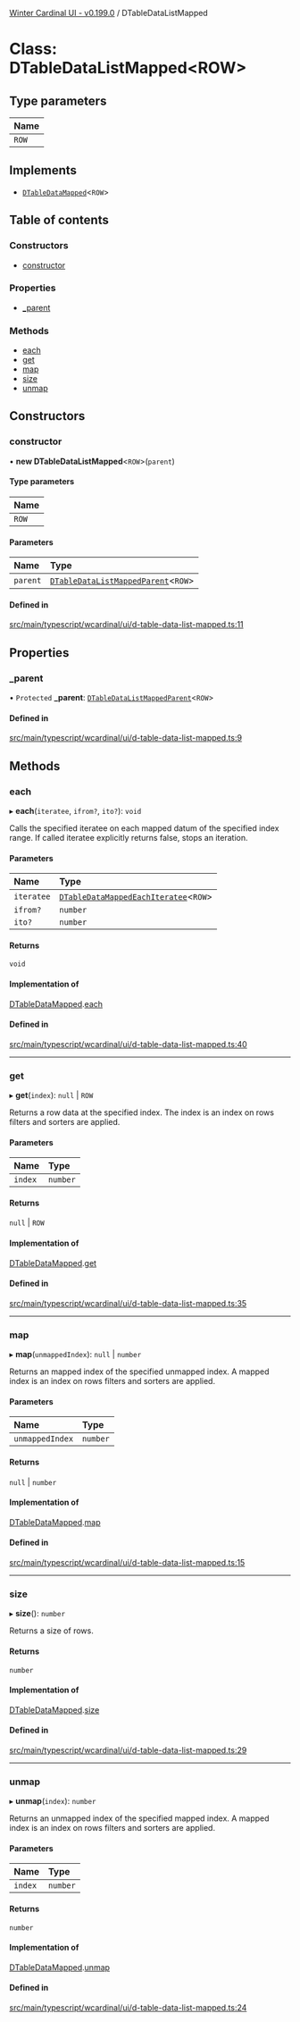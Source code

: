 [Winter Cardinal UI - v0.199.0](../index.md) / DTableDataListMapped

# Class: DTableDataListMapped<ROW\>

## Type parameters

| Name |
| :------ |
| `ROW` |

## Implements

- [`DTableDataMapped`](../interfaces/DTableDataMapped.md)<`ROW`\>

## Table of contents

### Constructors

- [constructor](DTableDataListMapped.md#constructor)

### Properties

- [\_parent](DTableDataListMapped.md#_parent)

### Methods

- [each](DTableDataListMapped.md#each)
- [get](DTableDataListMapped.md#get)
- [map](DTableDataListMapped.md#map)
- [size](DTableDataListMapped.md#size)
- [unmap](DTableDataListMapped.md#unmap)

## Constructors

### constructor

• **new DTableDataListMapped**<`ROW`\>(`parent`)

#### Type parameters

| Name |
| :------ |
| `ROW` |

#### Parameters

| Name | Type |
| :------ | :------ |
| `parent` | [`DTableDataListMappedParent`](../interfaces/DTableDataListMappedParent.md)<`ROW`\> |

#### Defined in

[src/main/typescript/wcardinal/ui/d-table-data-list-mapped.ts:11](https://github.com/winter-cardinal/winter-cardinal-ui/blob/v0.199.0/src/main/typescript/wcardinal/ui/d-table-data-list-mapped.ts#L11)

## Properties

### \_parent

• `Protected` **\_parent**: [`DTableDataListMappedParent`](../interfaces/DTableDataListMappedParent.md)<`ROW`\>

#### Defined in

[src/main/typescript/wcardinal/ui/d-table-data-list-mapped.ts:9](https://github.com/winter-cardinal/winter-cardinal-ui/blob/v0.199.0/src/main/typescript/wcardinal/ui/d-table-data-list-mapped.ts#L9)

## Methods

### each

▸ **each**(`iteratee`, `ifrom?`, `ito?`): `void`

Calls the specified iteratee on each mapped datum of the specified index range.
If called iteratee explicitly returns false, stops an iteration.

#### Parameters

| Name | Type |
| :------ | :------ |
| `iteratee` | [`DTableDataMappedEachIteratee`](../index.md#dtabledatamappedeachiteratee)<`ROW`\> |
| `ifrom?` | `number` |
| `ito?` | `number` |

#### Returns

`void`

#### Implementation of

[DTableDataMapped](../interfaces/DTableDataMapped.md).[each](../interfaces/DTableDataMapped.md#each)

#### Defined in

[src/main/typescript/wcardinal/ui/d-table-data-list-mapped.ts:40](https://github.com/winter-cardinal/winter-cardinal-ui/blob/v0.199.0/src/main/typescript/wcardinal/ui/d-table-data-list-mapped.ts#L40)

___

### get

▸ **get**(`index`): ``null`` \| `ROW`

Returns a row data at the specified index.
The index is an index on rows filters and sorters are applied.

#### Parameters

| Name | Type |
| :------ | :------ |
| `index` | `number` |

#### Returns

``null`` \| `ROW`

#### Implementation of

[DTableDataMapped](../interfaces/DTableDataMapped.md).[get](../interfaces/DTableDataMapped.md#get)

#### Defined in

[src/main/typescript/wcardinal/ui/d-table-data-list-mapped.ts:35](https://github.com/winter-cardinal/winter-cardinal-ui/blob/v0.199.0/src/main/typescript/wcardinal/ui/d-table-data-list-mapped.ts#L35)

___

### map

▸ **map**(`unmappedIndex`): ``null`` \| `number`

Returns an mapped index of the specified unmapped index.
A mapped index is an index on rows filters and sorters are applied.

#### Parameters

| Name | Type |
| :------ | :------ |
| `unmappedIndex` | `number` |

#### Returns

``null`` \| `number`

#### Implementation of

[DTableDataMapped](../interfaces/DTableDataMapped.md).[map](../interfaces/DTableDataMapped.md#map)

#### Defined in

[src/main/typescript/wcardinal/ui/d-table-data-list-mapped.ts:15](https://github.com/winter-cardinal/winter-cardinal-ui/blob/v0.199.0/src/main/typescript/wcardinal/ui/d-table-data-list-mapped.ts#L15)

___

### size

▸ **size**(): `number`

Returns a size of rows.

#### Returns

`number`

#### Implementation of

[DTableDataMapped](../interfaces/DTableDataMapped.md).[size](../interfaces/DTableDataMapped.md#size)

#### Defined in

[src/main/typescript/wcardinal/ui/d-table-data-list-mapped.ts:29](https://github.com/winter-cardinal/winter-cardinal-ui/blob/v0.199.0/src/main/typescript/wcardinal/ui/d-table-data-list-mapped.ts#L29)

___

### unmap

▸ **unmap**(`index`): `number`

Returns an unmapped index of the specified mapped index.
A mapped index is an index on rows filters and sorters are applied.

#### Parameters

| Name | Type |
| :------ | :------ |
| `index` | `number` |

#### Returns

`number`

#### Implementation of

[DTableDataMapped](../interfaces/DTableDataMapped.md).[unmap](../interfaces/DTableDataMapped.md#unmap)

#### Defined in

[src/main/typescript/wcardinal/ui/d-table-data-list-mapped.ts:24](https://github.com/winter-cardinal/winter-cardinal-ui/blob/v0.199.0/src/main/typescript/wcardinal/ui/d-table-data-list-mapped.ts#L24)
